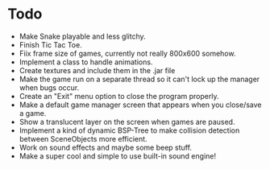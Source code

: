 # Todo

- Make Snake playable and less glitchy.
- Finish Tic Tac Toe.
- Fiix frame size of games, currently not really 800x600 somehow.
- Implement a class to handle animations.
- Create textures and include them in the .jar file
- Make the game run on a separate thread so it can't lock up the manager when bugs occur.
- Create an "Exit" menu option to close the program properly.
- Make a default game manager screen that appears when you close/save a game.
- Show a translucent layer on the screen when games are paused.
- Implement a kind of dynamic BSP-Tree to make collision detection between SceneObjects more efficient.
- Work on sound effects and maybe some beep stuff.
- Make a super cool and simple to use built-in sound engine!
